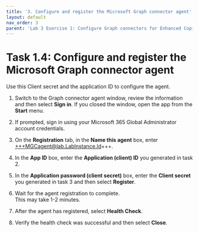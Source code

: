 ```yaml
---
title: '3. Configure and register the Microsoft Graph connector agent'
layout: default
nav_order: 3
parent: 'Lab 3 Exercise 1: Configure Graph connectors for Enhanced Copilot Experience'
---
```


# Task 1.4: Configure and register the Microsoft Graph connector agent

Use this Client secret and the application ID to configure the agent.

1. Switch to the Graph connector agent window, review the information and then select **Sign in**.
    If you closed the window, open the app from the **Start** menu.

1. If prompted, sign in using your Microsoft 365 Global Administrator account credentials.

1. On the **Registration** tab, in the **Name this agent** box, enter +++MGCagent@lab.LabInstance.Id+++.

1. In the **App ID** box, enter the **Application (client) ID** you generated in task 2.

1. In the **Application password (client secret)** box, enter the **Client secret** you generated in task 3 and then select **Register**.

1. Wait for the agent registration to complete.  
    This may take 1-2 minutes.

1. After the agent has registered, select **Health Check**.

1. Verify the health check was successful and then select **Close**.
